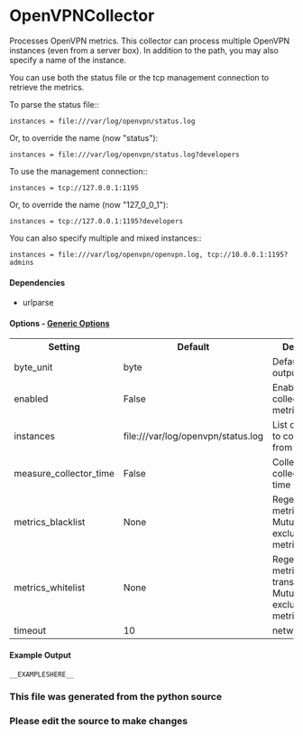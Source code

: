 OpenVPNCollector
=====

Processes OpenVPN metrics. This collector can process multiple OpenVPN
instances (even from a server box). In addition to the path, you may
also specify a name of the instance.

You can use both the status file or the tcp management connection to
retrieve the metrics.

To parse the status file::

    instances = file:///var/log/openvpn/status.log

Or, to override the name (now "status"):

    instances = file:///var/log/openvpn/status.log?developers

To use the management connection::

    instances = tcp://127.0.0.1:1195

Or, to override the name (now "127_0_0_1"):

    instances = tcp://127.0.0.1:1195?developers

You can also specify multiple and mixed instances::

    instances = file:///var/log/openvpn/openvpn.log, tcp://10.0.0.1:1195?admins

#### Dependencies

 * urlparse


#### Options - [Generic Options](Configuration)

<table><tr><th>Setting</th><th>Default</th><th>Description</th><th>Type</th></tr>
<tr><td>byte_unit</td><td>byte</td><td>Default numeric output(s)</td><td>str</td></tr>
<tr><td>enabled</td><td>False</td><td>Enable collecting these metrics</td><td>bool</td></tr>
<tr><td>instances</td><td>file:///var/log/openvpn/status.log</td><td>List of instances to collect stats from</td><td>str</td></tr>
<tr><td>measure_collector_time</td><td>False</td><td>Collect the collector run time in ms</td><td>bool</td></tr>
<tr><td>metrics_blacklist</td><td>None</td><td>Regex to match metrics to block. Mutually exclusive with metrics_whitelist</td><td>NoneType</td></tr>
<tr><td>metrics_whitelist</td><td>None</td><td>Regex to match metrics to transmit. Mutually exclusive with metrics_blacklist</td><td>NoneType</td></tr>
<tr><td>timeout</td><td>10</td><td>network timeout</td><td>str</td></tr>
</table>

#### Example Output

```
__EXAMPLESHERE__
```

### This file was generated from the python source
### Please edit the source to make changes

